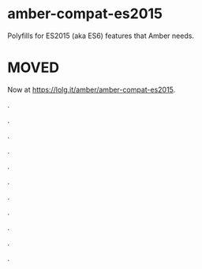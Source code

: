 # amber-compat-es2015
Polyfills for ES2015 (aka ES6) features that Amber needs.

MOVED
====

Now at https://lolg.it/amber/amber-compat-es2015.

.

.

.

.

.

.

.

.

.

.

.


